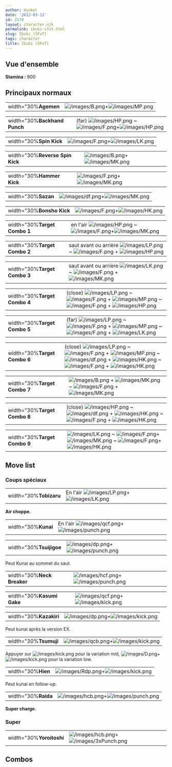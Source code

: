 ```yaml
---
author: Hynkel
date: '2012-03-12'
id: 2170
layout: character.njk
permalink: ibuki-sfxt.html
slug: Ibuki_(SFxT)
tags: character
title: Ibuki (SFxT)
---
```


## Vue d'ensemble

**Stamina :** 900

## Principaux normaux

|                      |                                                                         |
|----------------------|-------------------------------------------------------------------------|
| width="30%**Agemen** | ![](/images/B.png "/images/B.png")+![](/images/MP.png "/images/MP.png") |

|                              |                                                                                                                       |
|------------------------------|-----------------------------------------------------------------------------------------------------------------------|
| width="30%**Backhand Punch** | (far) ![](/images/HP.png "/images/HP.png") \~ ![](/images/F.png "/images/F.png")+![](/images/HP.png "/images/HP.png") |

|                         |                                                                         |
|-------------------------|-------------------------------------------------------------------------|
| width="30%**Spin Kick** | ![](/images/F.png "/images/F.png")+![](/images/LK.png "/images/LK.png") |

|                                 |                                                                         |
|---------------------------------|-------------------------------------------------------------------------|
| width="30%**Reverse Spin Kick** | ![](/images/B.png "/images/B.png")+![](/images/MK.png "/images/MK.png") |

|                           |                                                                         |
|---------------------------|-------------------------------------------------------------------------|
| width="30%**Hammer Kick** | ![](/images/F.png "/images/F.png")+![](/images/MK.png "/images/MK.png") |

|                     |                                                                           |
|---------------------|---------------------------------------------------------------------------|
| width="30%**Sazan** | ![](/images/df.png "/images/df.png")+![](/images/MK.png "/images/MK.png") |

|                           |                                                                         |
|---------------------------|-------------------------------------------------------------------------|
| width="30%**Bonsho Kick** | ![](/images/F.png "/images/F.png")+![](/images/HK.png "/images/HK.png") |

|                              |                                                                                                                          |
|------------------------------|--------------------------------------------------------------------------------------------------------------------------|
| width="30%**Target Combo 1** | en l'air ![](/images/HP.png "/images/HP.png") \~ ![](/images/F.png "/images/F.png")+![](/images/MK.png "/images/MK.png") |

|                              |                                                                                                                                         |
|------------------------------|-----------------------------------------------------------------------------------------------------------------------------------------|
| width="30%**Target Combo 2** | saut avant ou arrière ![](/images/LP.png "/images/LP.png") \~ ![](/images/F.png "/images/F.png") + ![](/images/HP.png "/images/HP.png") |

|                              |                                                                                                                                         |
|------------------------------|-----------------------------------------------------------------------------------------------------------------------------------------|
| width="30%**Target Combo 3** | saut avant ou arrière ![](/images/LK.png "/images/LK.png") \~ ![](/images/F.png "/images/F.png") + ![](/images/MK.png "/images/MK.png") |

|                              |                                                                                                                                                                                                        |
|------------------------------|--------------------------------------------------------------------------------------------------------------------------------------------------------------------------------------------------------|
| width="30%**Target Combo 4** | (close) ![](/images/LP.png "/images/LP.png") \~ ![](/images/F.png "/images/F.png") + ![](/images/MP.png "/images/MP.png") \~ ![](/images/F.png "/images/F.png") + ![](/images/HP.png "/images/HP.png") |

|                              |                                                                                                                                                                                                      |
|------------------------------|------------------------------------------------------------------------------------------------------------------------------------------------------------------------------------------------------|
| width="30%**Target Combo 5** | (far) ![](/images/LP.png "/images/LP.png") \~ ![](/images/F.png "/images/F.png") + ![](/images/MP.png "/images/MP.png") \~ ![](/images/F.png "/images/F.png") + ![](/images/LK.png "/images/LK.png") |

|                              |                                                                                                                                                                                                                                                                                       |
|------------------------------|---------------------------------------------------------------------------------------------------------------------------------------------------------------------------------------------------------------------------------------------------------------------------------------|
| width="30%**Target Combo 6** | (close) ![](/images/LP.png "/images/LP.png") \~ ![](/images/F.png "/images/F.png") + ![](/images/MP.png "/images/MP.png") \~ ![](/images/df.png "/images/df.png") + ![](/images/HK.png "/images/HK.png") \~ ![](/images/F.png "/images/F.png") + ![](/images/HK.png "/images/HK.png") |

|                              |                                                                                                                                                        |
|------------------------------|--------------------------------------------------------------------------------------------------------------------------------------------------------|
| width="30%**Target Combo 7** | ![](/images/B.png "/images/B.png") + ![](/images/MK.png "/images/MK.png") \~ ![](/images/F.png "/images/F.png") + ![](/images/MK.png "/images/MK.png") |

|                              |                                                                                                                                                                                                          |
|------------------------------|----------------------------------------------------------------------------------------------------------------------------------------------------------------------------------------------------------|
| width="30%**Target Combo 8** | (close) ![](/images/HP.png "/images/HP.png") \~ ![](/images/df.png "/images/df.png") + ![](/images/HK.png "/images/HK.png") \~ ![](/images/F.png "/images/F.png") + ![](/images/HK.png "/images/HK.png") |

|                              |                                                                                                                                                                                            |
|------------------------------|--------------------------------------------------------------------------------------------------------------------------------------------------------------------------------------------|
| width="30%**Target Combo 9** | ![](/images/LK.png "/images/LK.png") \~ ![](/images/F.png "/images/F.png")+![](/images/MK.png "/images/MK.png") \~ ![](/images/F.png "/images/F.png")+![](/images/HK.png "/images/HK.png") |

## Move list

### Coups spéciaux

|                        |                                                                                    |
|------------------------|------------------------------------------------------------------------------------|
| width="30%**Tobizaru** | En l'air ![](/images/LP.png "/images/LP.png")+![](/images/LK.png "/images/LK.png") |

**Air choppe.**

|                     |                                                                                            |
|---------------------|--------------------------------------------------------------------------------------------|
| width="30%**Kunai** | En l'air ![](/images/qcf.png "/images/qcf.png")+![](/images/punch.png "/images/punch.png") |

|                         |                                                                                 |
|-------------------------|---------------------------------------------------------------------------------|
| width="30%**Tsuijigoe** | ![](/images/dp.png "/images/dp.png")+![](/images/punch.png "/images/punch.png") |

Peut Kunai au sommet du saut.

|                            |                                                                                   |
|----------------------------|-----------------------------------------------------------------------------------|
| width="30%**Neck Breaker** | ![](/images/hcf.png "/images/hcf.png")+![](/images/punch.png "/images/punch.png") |

|                           |                                                                                 |
|---------------------------|---------------------------------------------------------------------------------|
| width="30%**Kasumi Gake** | ![](/images/qcf.png "/images/qcf.png")+![](/images/kick.png "/images/kick.png") |

|                        |                                                                               |
|------------------------|-------------------------------------------------------------------------------|
| width="30%**Kazakiri** | ![](/images/dp.png "/images/dp.png")+![](/images/kick.png "/images/kick.png") |

Peut kunai après la version EX.

|                       |                                                                                 |
|-----------------------|---------------------------------------------------------------------------------|
| width="30%**Tsumuji** | ![](/images/qcb.png "/images/qcb.png")+![](/images/kick.png "/images/kick.png") |

Appuyer sur ![](/images/kick.png "/images/kick.png") pour la variation
mid,
![](/images/D.png "/images/D.png")+![](/images/kick.png "/images/kick.png")
pour la variation low.

|                    |                                                                                 |
|--------------------|---------------------------------------------------------------------------------|
| width="30%**Hien** | ![](/images/Rdp.png "/images/Rdp.png")+![](/images/kick.png "/images/kick.png") |

Peut kunai en follow-up.

|                     |                                                                                   |
|---------------------|-----------------------------------------------------------------------------------|
| width="30%**Raida** | ![](/images/hcb.png "/images/hcb.png")+![](/images/punch.png "/images/punch.png") |

**Super charge.**

### Super

|                          |                                                                                       |
|--------------------------|---------------------------------------------------------------------------------------|
| width="30%**Yoroitoshi** | ![](/images/hcb.png "/images/hcb.png")+![](/images/3xPunch.png "/images/3xPunch.png") |

## Combos
